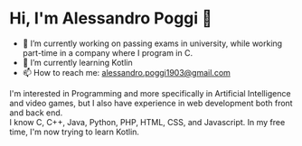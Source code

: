 # Hi, I'm Alessandro Poggi 👋

- 🔭 I’m currently working on passing exams in university, while working part-time in a company where I program in C.
- 🌱 I’m currently learning Kotlin
- 📫 How to reach me: alessandro.poggi1903@gmail.com

I'm interested in Programming and more specifically in Artificial Intelligence and video games, but I also have experience in web development both front and back end.
<br>
I know C, C++, Java, Python, PHP, HTML, CSS, and Javascript. In my free time, I'm now trying to learn Kotlin.

<!--
**Poggi19/Poggi19** is a ✨ _special_ ✨ repository because its `README.md` (this file) appears on your GitHub profile.

Here are some ideas to get you started:

- 🔭 I’m currently working on ...
- 🌱 I’m currently learning ...
- 👯 I’m looking to collaborate on ...
- 🤔 I’m looking for help with ...
- 💬 Ask me about ...
- 📫 How to reach me: ...
- 😄 Pronouns: ...
- ⚡ Fun fact: ...
-->
